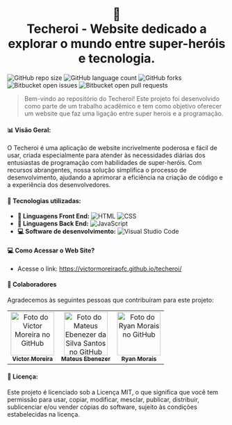 <h1 align="center">
  🥊<br>Techeroi - Website dedicado a explorar o mundo entre super-heróis e tecnologia.
</h1>

![GitHub repo size](https://img.shields.io/github/repo-size/victormoreiraofc/techeroi?style=for-the-badge)
![GitHub language count](https://img.shields.io/github/languages/count/victormoreiraofc/techeroi?style=for-the-badge)
![GitHub forks](https://img.shields.io/github/forks/victormoreiraofc/techeroi?style=for-the-badge)
![Bitbucket open issues](https://img.shields.io/bitbucket/issues/victormoreiraofc/techeroi?style=for-the-badge)
![Bitbucket open pull requests](https://img.shields.io/bitbucket/pr-raw/victormoreiraofc/techeroi?style=for-the-badge)

> Bem-vindo ao repositório do Techeroi! Este projeto foi desenvolvido como parte de um trabalho acadêmico e tem como objetivo oferecer um website que faz uma ligação entre super herois e a programação.

#### 📊 Visão Geral:

O Techeroi é uma aplicação de website incrivelmente poderosa e fácil de usar, criada especialmente para atender às necessidades diárias dos entusiastas de programação com habilidades de super-heróis. Com recursos abrangentes, nossa solução simplifica o processo de desenvolvimento, ajudando a aprimorar a eficiência na criação de código e a experiência dos desenvolvedores.

#### 📜 Tecnologias utilizadas:
* **📸 Linguagens Front End:**
![HTML](https://img.shields.io/badge/-HTML5-333333?style=flat&logo=HTML5)
![CSS](https://img.shields.io/badge/-CSS-333333?style=flat&logo=CSS3&logoColor=1572B6)
* **💾 Linguagens Back End:**
![JavaScript](https://img.shields.io/badge/-JavaScript-333333?style=flat&logo=javascript)
* **💻 Software de desenvolvimento:** ![Visual Studio Code](https://img.shields.io/badge/-Visual%20Studio%20Code-333333?style=flat&logo=visual-studio-code&logoColor=007ACC)

#### 💻 Como Acessar o Web Site?

* Acesse o link: https://victormoreiraofc.github.io/techeroi/

#### 🤝 Colaboradores

Agradecemos às seguintes pessoas que contribuíram para este projeto:

<table>
  <tr>
    <td align="center">
      <a href="#">
        <img src="https://avatars.githubusercontent.com/u/121199565?v=4" width="100px;" alt="Foto do Victor Moreira no GitHub"/><br>
        <sub>
          <b>Victor Moreira</b>
        </sub>
      </a>
    </td>
    <td align="center">
      <a href="#">
        <img src="https://avatars.githubusercontent.com/u/143097497?v=4" width="100px;" alt="Foto do Mateus Ebenezer da Silva Santos no GitHub"/><br>
        <sub>
          <b>Mateus Ebenezer</b>
        </sub>
      </a>
    </td>
    <td align="center">
      <a href="#">
        <img src="https://avatars.githubusercontent.com/u/143097298?v=4" width="100px;" alt="Foto do Ryan Morais no GitHub"/><br>
        <sub>
          <b>Ryan Morais</b>
        </sub>
      </a>
    </td>
  </tr>
</table>

#### 📝 Licença:

Este projeto é licenciado sob a Licença MIT, o que significa que você tem permissão para usar, copiar, modificar, mesclar, publicar, distribuir, sublicenciar e/ou vender cópias do software, sujeito às condições estabelecidas na licença.
